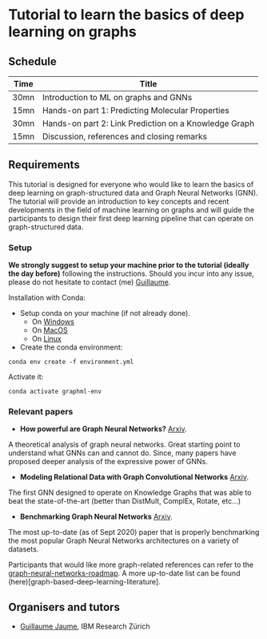 
# Tutorial to learn the basics of deep learning on graphs

## Schedule

| Time        | Title                                
|-------------|--------------------------------------|
| 30mn | Introduction to ML on graphs and GNNs |
| 15mn | Hands-on part 1: Predicting Molecular Properties |
| 30mn | Hands-on part 2: Link Prediction on a Knowledge Graph |
| 15mn | Discussion, references and closing remarks |

## Requirements

This tutorial is designed for everyone who would like to learn the basics of deep learning on graph-structured data and Graph Neural Networks (GNN). The tutorial will provide an introduction to key concepts and recent developments in the field of machine learning on graphs and will guide the participants to design their first deep learning pipeline that can operate on graph-structured data.  

### Setup

**We strongly suggest to setup your machine prior to the tutorial (ideally the day before)** following the instructions. Should you incur into any issue, please do not hesitate to contact (me) [Guillaume](mailto:gja@zurich.ibm.com).

Installation with Conda:

- Setup conda on your machine (if not already done). 
    - On [Windows](https://docs.conda.io/projects/conda/en/latest/user-guide/install/windows.html)
    - On [MacOS](https://docs.conda.io/projects/conda/en/latest/user-guide/install/macos.html)
    - On [Linux](https://docs.conda.io/projects/conda/en/latest/user-guide/install/linux.html)
- Create the conda environment:

```console
conda env create -f environment.yml
```

Activate it:

```console
conda activate graphml-env
```

### Relevant papers

- **How powerful are Graph Neural Networks?** [Arxiv](https://arxiv.org/abs/1810.00826).

A theoretical analysis of graph neural networks. Great starting point to understand what GNNs can and cannot do. Since, many papers have proposed deeper analysis of the expressive power of GNNs. 

- **Modeling Relational Data with Graph Convolutional Networks** [Arxiv](https://arxiv.org/abs/1703.06103).

The first GNN designed to operate on Knowledge Graphs that was able to beat the state-of-the-art (better than DistMult, ComplEx, Rotate, etc...)

- **Benchmarking Graph Neural Networks** [Arxiv](https://arxiv.org/abs/2003.00982).

The most up-to-date (as of Sept 2020) paper that is properly benchmarking the most popular Graph Neural Networks architectures on a variety of datasets. 

Participants that would like more graph-related references can refer to the [graph-neural-networks-roadmap](https://github.com/guillaumejaume/graph-neural-networks-roadmap). A more up-to-date list can be found (here)[graph-based-deep-learning-literature].

## Organisers and tutors

- [Guillaume Jaume](https://researcher.watson.ibm.com/researcher/view.php?person=zurich-GJA), IBM Research Zürich

